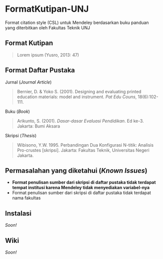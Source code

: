 # FormatKutipan-UNJ
Format citation style (CSL) untuk Mendeley berdasarkan buku panduan yang diterbitkan oleh Fakultas Teknik UNJ

## Format Kutipan
> Lorem ipsum (Yusro, 2013: 47)

## Format Daftar Pustaka
Jurnal (*Journal Article*)
> Bernier, D. & Yoko S. (2001). Designing and evaluating printed education materials: model and instrument. *Pat Edu Couns*, 18(6):102-111.

Buku (*Book*)
> Arikunto, S. (2001). *Dasar-dasar Evaluasi Pendidikan*. Ed ke-3. Jakarta: Bumi Aksara

Skripsi (*Thesis*)
> Wibisono, Y.W. 1995. Perbandingan Dua Konfigurasi N-titik: Analisis Pro-crustes \[skripsi]\. Jakarta: Fakultas Teknik, Universitas Negeri Jakarta.

## Permasalahan yang diketahui (*Known Issues*)
* **Format penulisan sumber dari skripsi di daftar pustaka tidak terdapat tempat institusi karena Mendeley tidak menyediakan variabel-nya**
* Format penulisan sumber dari skripsi di daftar pustaka tidak terdapat nama fakultas

## Instalasi
*Soon!*

## Wiki
*Soon!*
